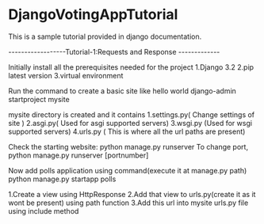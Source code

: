 # DjangoVotingAppTutorial
This is a sample tutorial provided in django documentation.

------------------Tutorial-1:Requests and Response -------------

Initially install all the prerequisites needed for the project
1.Django 3.2
2.pip latest version
3.virtual environment

Run the command to create a basic site like hello world
django-admin startproject mysite

mysite directory is created and it contains 
1.settings.py( Change settings of site )
2.asgi.py( Used for asgi supported servers)
3.wsgi.py (Used for wsgi supported servers)
4.urls.py ( This is where all the url paths are present)

Check the starting website:
python manage.py runserver
To change port, python manage.py runserver [portnumber]

Now add polls application using command(execute it at manage.py path)
python manage.py startapp polls

1.Create a view using HttpResponse
2.Add that view to urls.py(create it as it wont be present) using path function
3.Add this url into mysite urls.py file using include method




